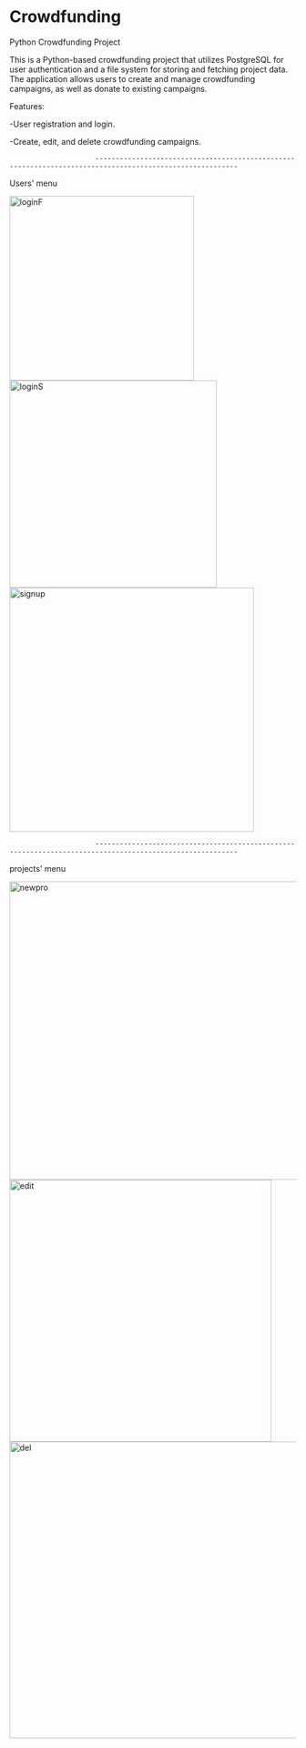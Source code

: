 # Crowdfunding

Python Crowdfunding Project


This is a Python-based crowdfunding project that utilizes PostgreSQL for user authentication and a file system for storing and fetching project data. The application allows users to create and manage crowdfunding campaigns, as well as donate to existing campaigns.


Features:

-User registration and login.

-Create, edit, and delete crowdfunding campaigns.

                         ---------------------------------------------------------------------------------------------------------

Users' menu

<img width="324" alt="loginF" src="https://user-images.githubusercontent.com/118729047/230117747-556da370-c6c3-4b38-990d-adc12cba94b0.PNG">


<img width="364" alt="loginS" src="https://user-images.githubusercontent.com/118729047/230117763-88c963ec-a9e6-4d69-87e5-70b3bbd1737a.PNG">


<img width="429" alt="signup" src="https://user-images.githubusercontent.com/118729047/230117798-0f190848-b5a8-40a0-ae6a-b108a8cb4752.PNG">


                         ---------------------------------------------------------------------------------------------------------


projects' menu

<img width="524" alt="newpro" src="https://user-images.githubusercontent.com/118729047/230117887-11d0e6b8-4dfc-4b06-a884-f19c858b3fa4.PNG">


<img width="460" alt="edit" src="https://user-images.githubusercontent.com/118729047/230117949-e30ab0e9-70b8-4276-9679-1ca851a69f67.PNG">


<img width="521" alt="del" src="https://user-images.githubusercontent.com/118729047/230117999-d514856f-771c-4fd0-8baa-6140c311b869.PNG">

